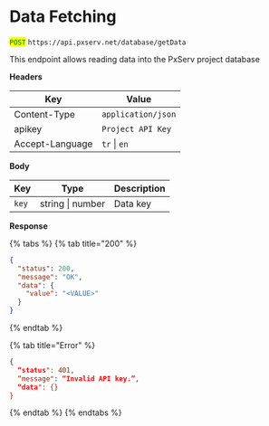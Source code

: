 # Data Fetching

<mark style="color:green;">`POST`</mark> `https://api.pxserv.net/database/getData`

This endpoint allows reading data into the PxServ project database

**Headers**

| Key             | Value              |
| --------------- | ------------------ |
| Content-Type    | `application/json` |
| apikey          | `Project API Key`  |
| Accept-Language | `tr` \| `en`       |

**Body**

| Key   | Type             | Description |
| ----- | ---------------- | ----------- |
| `key` | string \| number | Data key    |

**Response**

{% tabs %}
{% tab title="200" %}
```json
{
  "status": 200,
  "message": "OK",
  "data": {
    "value": "<VALUE>"
  }
}
```
{% endtab %}

{% tab title="Error" %}
```json
{
  “status": 401,
  “message": “Invalid API key.”,
  “data": {}
}
```
{% endtab %}
{% endtabs %}
